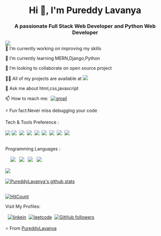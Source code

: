 <p align="center"><h1 align="center">Hi 👋, I'm Pureddy Lavanya</h1>
<h3 align="center">A passionate Full Stack Web Developer and Python Web Developer</h3>

![](https://komarev.com/ghpvc/?username=PureddyLavanya)<br>
🔭 I’m currently working on improving my skills

🌱 I’m currently learning MERN,Django,Python 

👯 I’m looking to collaborate on open source project

👨‍💻 All of my projects are available at <a href="https://github.com/PureddyLavanya"><img src="http://img.shields.io/badge/-Github-000000?style=flat&logo=github&logoColor=FFFFFF"></a>

💬 Ask me about html,css,javascript

📫 How to reach me: &nbsp;[![gmail](https://img.shields.io/badge/-Gmail-c14438?style=flat-square&logo=Gmail&logoColor=white&link=mailto:pureddylavanya2002@gmail.com)](mailto:pureddylavanya2002@gmail.com)

⚡ Fun fact:Never miss debugging your code

   Tech & Tools Preference : <br><br>
<img src = "https://img.shields.io/badge/-HTML5-E34F26?style=flat&logo=html5&logoColor=white"> <img src = "https://img.shields.io/badge/-CSS3-1572B6?style=flat&logo=css3&logoColor=white">&nbsp; 
<img src="https://img.shields.io/badge/-Bootstrap-563D7C?style=flat&logo=bootstrap&logoColor=white">&nbsp; 
<img src="https://img.shields.io/badge/-JavaScript-eed718?style=flat&logo=javascript&logoColor=ffffff">&nbsp; 
<img src="https://img.shields.io/badge/-MySQL-F29111?style=flat&logo=mysql&logoColor=FFFFFF">&nbsp; 
<img src="http://img.shields.io/badge/-Git-F1502F?style=flat&logo=git&logoColor=FFFFFF&bgcolor=purple">&nbsp; 
<img src="http://img.shields.io/badge/-Github-000000?style=flat&logo=github&logoColor=FFFFFF">&nbsp; 
<img src="http://img.shields.io/badge/-VS%20Code-007ACC?style=flat&logo=visual%20studio%20code&logoColor=white">&nbsp;
<img src="https://img.shields.io/badge/-PHP-5466b8?style=flat&logo=php&logoColor=white" > 
<br><br>

  Programming Languages : <br><br>
&nbsp; &nbsp; <img src="http://img.shields.io/badge/-Java-F89820?style=flat&logo=java&logoColor=white"> &nbsp;
<img src="https://img.shields.io/badge/-C++-659ad2?style=flat&logoColor=ffffff"> &nbsp;
<img src="https://img.shields.io/badge/-C-659ad2?style=flat&logo=c%2B&logoColor=ffffff"> &nbsp;
<img src="https://img.shields.io/badge/-Python-black?style=flat&logo=python&logoColor=white"> 
<br><br>
<a href="https://github.com/PureddyLavanya">
  <img align="center" src="https://github-readme-stats.vercel.app/api/top-langs/?username=PureddyLavanya&theme=dark&bg_color=8A2BE2&text_color=fff&title_color=fff&icon_color=FFD700&hide_langs_below=1" />
</a>
<br><br>
<a href="https://github.com/PureddyLavanya">![PureddyLavanya's github stats](https://github-readme-stats.vercel.app/api?username=PureddyLavanya&show_icons=true&title_color=fff&icon_color=FFD700&text_color=ECECEC&bg_color=8A2BE2)
 </a>
<br><br>
 
[![HitCount](http://hits.dwyl.com/PureddyLavanya/PureddyLavanya.svg)](http://hits.dwyl.com/PureddyLavanya/PureddyLavanya)
<br>

Visit My Profiles:<br><br>
&nbsp;&nbsp;[![linkein](https://img.shields.io/badge/-LinkedIn-blue?style=flat-square&logo=Linkedin&logoColor=white&link=https://www.linkedin.com/in/p-lavanya-3147p/)](https://www.linkedin.com/in/p-lavanya-3147p/)&nbsp; 
 [![leetcode](https://img.shields.io/badge/-Leetcode-FFA119?style=flat-square&logo=leetcode&logoColor=white)](https://leetcode.com/Lavanyap89/)&nbsp;
[![GitHub followers](https://img.shields.io/github/followers/PureddyLavanya.svg?style=social&label=Follow&maxAge=2592000)](https://github.com/PureddyLavanya?tab=followers)
<br><br>
⭐️ From <a href="https://github.com/PureddyLavanya">PureddyLavanya</a>
